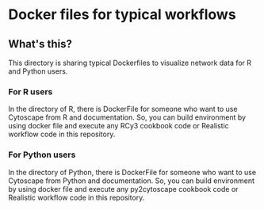 # Docker files for typical workflows

## What's this?

This directory is sharing typical Dockerfiles to visualize network data for R and Python users.

### For R users

In the directory of R, there is DockerFile for someone who want to use Cytoscape from R and documentation.
So, you can build environment by using docker file and execute any RCy3 cookbook code or Realistic workflow code in this repository.

### For Python users

In the directory of Python, there is DockerFile for someone who want to use Cytoscape from Python and documentation.
So, you can build environment by using docker file and execute any py2cytoscape cookbook code or Realistic workflow code in this repository.
